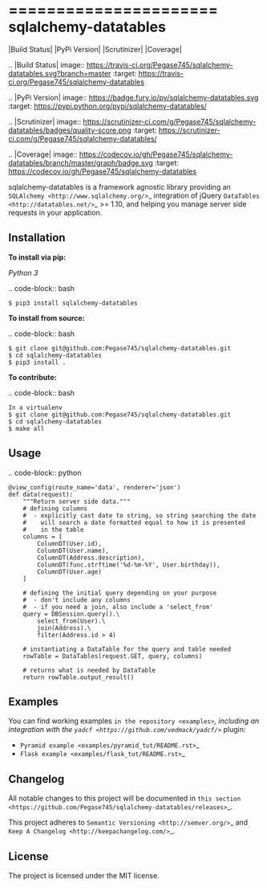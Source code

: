 ======================
sqlalchemy-datatables
======================

|Build Status| |PyPi Version| |Scrutinizer| |Coverage|

.. |Build Status| image:: https://travis-ci.org/Pegase745/sqlalchemy-datatables.svg?branch=master
    :target: https://travis-ci.org/Pegase745/sqlalchemy-datatables

.. |PyPi Version| image:: https://badge.fury.io/py/sqlalchemy-datatables.svg
    :target: https://pypi.python.org/pypi/sqlalchemy-datatables/

.. |Scrutinizer| image:: https://scrutinizer-ci.com/g/Pegase745/sqlalchemy-datatables/badges/quality-score.png
    :target: https://scrutinizer-ci.com/g/Pegase745/sqlalchemy-datatables/

.. |Coverage| image:: https://codecov.io/gh/Pegase745/sqlalchemy-datatables/branch/master/graph/badge.svg
    :target: https://codecov.io/gh/Pegase745/sqlalchemy-datatables

sqlalchemy-datatables is a framework agnostic library providing an `SQLAlchemy <http://www.sqlalchemy.org/>`_ integration of jQuery `DataTables <http://datatables.net/>`_ >= 1.10, and helping you manage server side requests in your application.

Installation
------------

**To install via pip:**

*Python 3*

.. code-block:: bash

    $ pip3 install sqlalchemy-datatables

**To install from source:**

.. code-block:: bash

    $ git clone git@github.com:Pegase745/sqlalchemy-datatables.git
    $ cd sqlalchemy-datatables
    $ pip3 install .

**To contribute:**

.. code-block:: bash

    In a virtualenv
    $ git clone git@github.com:Pegase745/sqlalchemy-datatables.git
    $ cd sqlalchemy-datatables
    $ make all

Usage
-----

.. code-block:: python

    @view_config(route_name='data', renderer='json')
    def data(request):
        """Return server side data."""
        # defining columns
        #  - explicitly cast date to string, so string searching the date
        #    will search a date formatted equal to how it is presented
        #    in the table
        columns = [
            ColumnDT(User.id),
            ColumnDT(User.name),
            ColumnDT(Address.description),
            ColumnDT(func.strftime('%d-%m-%Y', User.birthday)),
            ColumnDT(User.age)
        ]

        # defining the initial query depending on your purpose
        #  - don't include any columns
        #  - if you need a join, also include a 'select_from'
        query = DBSession.query().\
            select_from(User).\
            join(Address).\
            filter(Address.id > 4)

        # instantiating a DataTable for the query and table needed
        rowTable = DataTables(request.GET, query, columns)

        # returns what is needed by DataTable
        return rowTable.output_result()

Examples
--------

You can find working examples `in the repository <examples>`_, including an integration with the `yadcf <https://github.com/vedmack/yadcf/>`_ plugin:

- `Pyramid example <examples/pyramid_tut/README.rst>`_
- `Flask example <examples/flask_tut/README.rst>`_

Changelog
---------

All notable changes to this project will be documented in `this section <https://github.com/Pegase745/sqlalchemy-datatables/releases>`_.

This project adheres to `Semantic Versioning <http://semver.org/>`_ and `Keep A Changelog <http://keepachangelog.com/>`_.

License
-------

The project is licensed under the MIT license.
